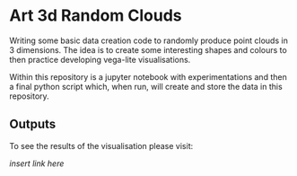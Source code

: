 # Art 3d Random Clouds

Writing some basic data creation code to randomly produce point clouds in 3 dimensions. The idea is to create some interesting shapes and colours to then practice developing vega-lite visualisations.

Within this repository is a jupyter notebook with experimentations and then a final python script which, when run, will create and store the data in this repository.


## Outputs

To see the results of the visualisation please visit:

*insert link here*




